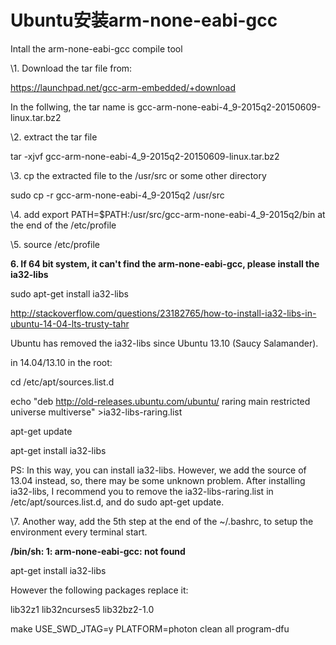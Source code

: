 # Ubuntu安装arm-none-eabi-gcc

Intall the arm-none-eabi-gcc compile tool

\1. Download the tar file from:

https://launchpad.net/gcc-arm-embedded/+download

In the follwing, the tar name is gcc-arm-none-eabi-4_9-2015q2-20150609-linux.tar.bz2

\2. extract the tar file

tar -xjvf gcc-arm-none-eabi-4_9-2015q2-20150609-linux.tar.bz2

\3. cp the extracted file to the /usr/src or some other directory

sudo cp -r gcc-arm-none-eabi-4_9-2015q2 /usr/src

\4. add export PATH=$PATH:/usr/src/gcc-arm-none-eabi-4_9-2015q2/bin at the end of the /etc/profile

\5. source /etc/profile

**6. If 64 bit system, it can't find the arm-none-eabi-gcc, please install the ia32-libs**

sudo apt-get install ia32-libs

http://stackoverflow.com/questions/23182765/how-to-install-ia32-libs-in-ubuntu-14-04-lts-trusty-tahr

Ubuntu has removed the ia32-libs since Ubuntu 13.10 (Saucy Salamander).

in 14.04/13.10 in the root:

cd /etc/apt/sources.list.d

echo "deb http://old-releases.ubuntu.com/ubuntu/ raring main restricted universe multiverse" >ia32-libs-raring.list

apt-get update

apt-get install ia32-libs

PS: In this way, you can install ia32-libs. However, we add the source of 13.04 instead, so, there may be some unknown problem. After installing ia32-libs, I recommend you to remove the ia32-libs-raring.list in /etc/apt/sources.list.d, and do sudo apt-get update.

\7. Another way, add the 5th step at the end of the ~/.bashrc, to setup the environment every terminal start.

**/bin/sh: 1: arm-none-eabi-gcc: not found**

apt-get install ia32-libs

However the following packages replace it:

 lib32z1 lib32ncurses5 lib32bz2-1.0

make USE_SWD_JTAG=y PLATFORM=photon clean all program-dfu